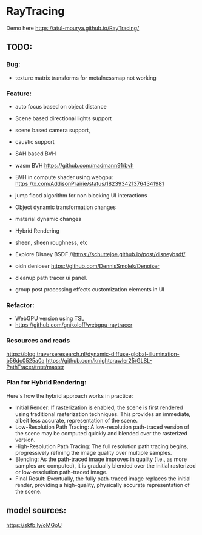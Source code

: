 # RayTracing

Demo here https://atul-mourya.github.io/RayTracing/


## TODO:

### Bug:
- texture matrix transforms for metalnessmap not working

### Feature:

- auto focus based on object distance
- Scene based directional lights support
- scene based camera support,
- caustic support
- SAH based BVH
- wasm BVH https://github.com/madmann91/bvh
- BVH in compute shader using webgpu: https://x.com/AddisonPrairie/status/1823934213764341981
-  jump flood algorithm for non blocking UI interactions
- Object dynamic transformation changes
- material dynamic changes
- Hybrid Rendering
-  sheen, sheen roughness, etc
-  Explore Disney BSDF 
//https://schuttejoe.github.io/post/disneybsdf/

- oidn denioser https://github.com/DennisSmolek/Denoiser
- cleanup path tracer ui panel.
- group post processing effects customization elements in UI

### Refactor:
- WebGPU version using TSL 
- https://github.com/gnikoloff/webgpu-raytracer

### Resources and reads
https://blog.traverseresearch.nl/dynamic-diffuse-global-illumination-b56dc0525a0a
https://github.com/knightcrawler25/GLSL-PathTracer/tree/master


### Plan for Hybrid Rendering:
Here's how the hybrid approach works in practice:

- Initial Render: If rasterization is enabled, the scene is first rendered using traditional rasterization techniques. This provides an immediate, albeit less accurate, representation of the scene.
- Low-Resolution Path Tracing: A low-resolution path-traced version of the scene may be computed quickly and blended over the rasterized version.
- High-Resolution Path Tracing: The full resolution path tracing begins, progressively refining the image quality over multiple samples.
- Blending: As the path-traced image improves in quality (i.e., as more samples are computed), it is gradually blended over the initial rasterized or low-resolution path-traced image.
- Final Result: Eventually, the fully path-traced image replaces the initial render, providing a high-quality, physically accurate representation of the scene.




## model sources:
https://skfb.ly/oMGoU